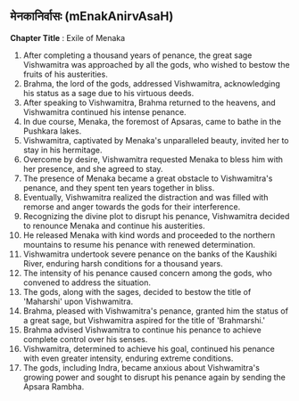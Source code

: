 ## मेनकानिर्वासः (mEnakAnirvAsaH)

**Chapter Title** : Exile of Menaka

1. After completing a thousand years of penance, the great sage Vishwamitra was approached by all the gods, who wished to bestow the fruits of his austerities.
2. Brahma, the lord of the gods, addressed Vishwamitra, acknowledging his status as a sage due to his virtuous deeds.
3. After speaking to Vishwamitra, Brahma returned to the heavens, and Vishwamitra continued his intense penance.
4. In due course, Menaka, the foremost of Apsaras, came to bathe in the Pushkara lakes.
5. Vishwamitra, captivated by Menaka's unparalleled beauty, invited her to stay in his hermitage.
6. Overcome by desire, Vishwamitra requested Menaka to bless him with her presence, and she agreed to stay.
7. The presence of Menaka became a great obstacle to Vishwamitra's penance, and they spent ten years together in bliss.
8. Eventually, Vishwamitra realized the distraction and was filled with remorse and anger towards the gods for their interference.
9. Recognizing the divine plot to disrupt his penance, Vishwamitra decided to renounce Menaka and continue his austerities.
10. He released Menaka with kind words and proceeded to the northern mountains to resume his penance with renewed determination.
11. Vishwamitra undertook severe penance on the banks of the Kaushiki River, enduring harsh conditions for a thousand years.
12. The intensity of his penance caused concern among the gods, who convened to address the situation.
13. The gods, along with the sages, decided to bestow the title of 'Maharshi' upon Vishwamitra.
14. Brahma, pleased with Vishwamitra's penance, granted him the status of a great sage, but Vishwamitra aspired for the title of 'Brahmarshi.'
15. Brahma advised Vishwamitra to continue his penance to achieve complete control over his senses.
16. Vishwamitra, determined to achieve his goal, continued his penance with even greater intensity, enduring extreme conditions.
17. The gods, including Indra, became anxious about Vishwamitra's growing power and sought to disrupt his penance again by sending the Apsara Rambha.
